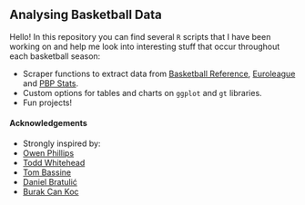 ## Analysing Basketball Data

Hello! In this repository you can find several `R` scripts that I have been working on and help me look into interesting stuff that occur throughout each basketball season:

* Scraper functions to extract data from [Basketball Reference](https://www.basketball-reference.com/), [Euroleague](https://www.euroleaguebasketball.net/en/euroleague/) and [PBP Stats](https://www.pbpstats.com/).
* Custom options for tables and charts on `ggplot` and `gt` libraries.
* Fun projects!

#### Acknowledgements

* Strongly inspired by:
* <a href="https://twitter.com/owenlhjphillips" target="_blank">Owen Phillips</a>
* <a href="https://twitter.com/CrumpledJumper" target="_blank">Todd Whitehead</a>
* <a href="https://twitter.com/tvbassine" target="_blank">Tom Bassine</a>
* <a href="https://twitter.com/daniel_bratulic" target="_blank">Daniel Bratulić</a>
* <a href="https://twitter.com/burakcankoc" target="_blank">Burak Can Koc</a>
